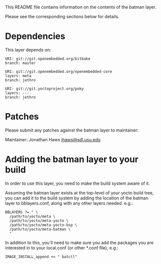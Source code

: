 This README file contains information on the contents of the
batman layer.

Please see the corresponding sections below for details.


Dependencies
============

This layer depends on:

    URI: git://git.openembedded.org/bitbake
    branch: master

    URI: git://git.openembedded.org/openembedded-core
    layers: meta
    branch: jethro

    URI: git://git.yoctoproject.org/poky
    layers: ----
    branch: jethro

Patches
=======

Please submit any patches against the batman layer to maintainer:

Maintainer: Jonathan Haws <jhaws@sdl.usu.edu>


Adding the batman layer to your build
=================================================

In order to use this layer, you need to make the build system aware of
it.

Assuming the batman layer exists at the top-level of your
yocto build tree, you can add it to the build system by adding the
location of the batman layer to bblayers.conf, along with any
other layers needed. e.g.:

    BBLAYERS ?= " \
      /path/to/yocto/meta \
      /path/to/yocto/meta-yocto \
      /path/to/yocto/meta-yocto-bsp \
      /path/to/yocto/meta-batman \
      "

In addition to this, you'll need to make sure you add the packages you 
are interested in to your local.conf (or other *.conf file), e.g.:

    IMAGE_INSTALL_append += " batctl"
